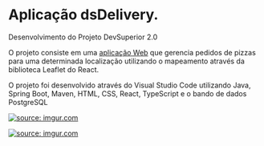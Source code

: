 # Aplicação dsDelivery.

Desenvolvimento do Projeto DevSuperior 2.0

O projeto consiste em uma [aplicação Web](https://vitoria-alric-sds2.netlify.app/) que gerencia pedidos de pizzas para uma determinada localização utilizando o mapeamento através da biblioteca Leaflet do React.

O projeto foi desenvolvido através do Visual Studio Code utilizando Java, Spring Boot, Maven, HTML, CSS, React, TypeScript e o bando de dados PostgreSQL


 <a href="https://imgur.com/4ne73CN"><img src="https://i.imgur.com/4ne73CN.png" title="source: imgur.com" /></a>
 
 <a href="https://imgur.com/2WNrvRo"><img src="https://i.imgur.com/2WNrvRo.png" title="source: imgur.com" /></a>
